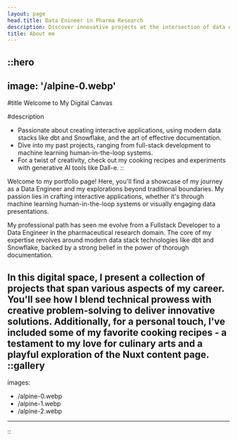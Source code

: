 ```yaml
---
layout: page
head.title: Data Enineer in Pharma Research
description: Discover innovative projects at the intersection of data engineering, machine learning, and interactive visualizations.
title: About me
---
```


::hero
---
image: '/alpine-0.webp'
---
#title
Welcome to My Digital Canvas

#description

- Passionate about creating interactive applications, using modern data stacks like dbt and Snowflake, and the art of effective documentation.
- Dive into my past projects, ranging from full-stack development to machine learning human-in-the-loop systems.
- For a twist of creativity, check out my cooking recipes and experiments with generative AI tools like Dall-e.
::

Welcome to my portfolio page! Here, you'll find a showcase of my journey as a Data Engineer and my explorations beyond traditional boundaries. My passion lies in crafting interactive applications, whether it's through machine learning human-in-the-loop systems or visually engaging data presentations.

My professional path has seen me evolve from a Fullstack Developer to a Data Engineer in the pharmaceutical research domain. The core of my expertise revolves around modern data stack technologies like dbt and Snowflake, backed by a strong belief in the power of thorough documentation.

In this digital space, I present a collection of projects that span various aspects of my career. You'll see how I blend technical prowess with creative problem-solving to deliver innovative solutions. Additionally, for a personal touch, I've included some of my favorite cooking recipes - a testament to my love for culinary arts and a playful exploration of the Nuxt content page.
::gallery
---
images:
  - /alpine-0.webp
  - /alpine-1.webp
  - /alpine-2.webp
---
::

